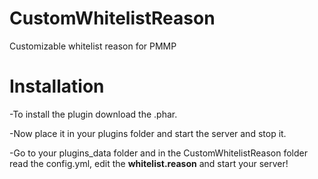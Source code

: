 # CustomWhitelistReason

Customizable whitelist reason for PMMP

# Installation

-To install the plugin download the .phar.

-Now place it in your plugins folder and start the server and stop it.

-Go to your plugins_data folder and in the CustomWhitelistReason folder read the config.yml, edit the **whitelist.reason** and start your server!
